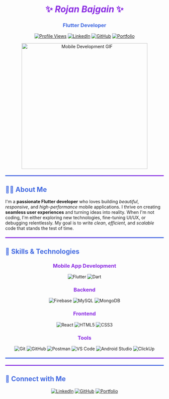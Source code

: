 <div align="center">
  
# <span style="color:#8A2BE2">✨ *Rojan Bajgain* ✨</span>

### <span style="color:#4169E1">**Flutter Developer**</span> 

[![Profile Views](https://komarev.com/ghpvc/?username=RojanBajgain&label=Profile%20views&color=6e5494&style=flat-square)](https://github.com/RojanBajgain)
[![LinkedIn](https://img.shields.io/badge/LinkedIn-Connect-blue?style=flat-square&logo=linkedin)](https://www.linkedin.com/in/rojan-bajgain-201b1b26b/)
[![GitHub](https://img.shields.io/badge/GitHub-Profile-181717?style=flat-square&logo=github&logoColor=white)](https://github.com/RojanBajgain)
[![Portfolio](https://img.shields.io/badge/Portfolio-Website-FF7139?style=flat-square&logo=firefox-browser&logoColor=white)](https://rojanbajgain.netlify.app/)


<img align="center" width="400" src="https://media.giphy.com/media/RbDKaczqWovIugyJmW/giphy.gif" alt="Mobile Development GIF" />

</div>

<div style="background: linear-gradient(to right, #4169E1, #8A2BE2); height: 3px; margin: 20px 0;"></div>

## <span style="color:#4169E1">👨‍💻 **About Me**</span>

I'm a **passionate Flutter developer** who loves building *beautiful*, *responsive*, and *high-performance* mobile applications. I thrive on creating **seamless user experiences** and turning ideas into reality. When I'm not coding, I'm either exploring new technologies, fine-tuning UI/UX, or debugging relentlessly. My goal is to write *clean*, *efficient*, and *scalable* code that stands the test of time.

<div style="background: linear-gradient(to right, #8A2BE2, #4169E1); height: 3px; margin: 20px 0;"></div>

## <span style="color:#4169E1">🚀 **Skills & Technologies**</span>

<div align="center">

### <span style="color:#8A2BE2">**Mobile App Development**</span>
![Flutter](https://img.shields.io/badge/Flutter-02569B?style=for-the-badge&logo=flutter&logoColor=white)
![Dart](https://img.shields.io/badge/Dart-0175C2?style=for-the-badge&logo=dart&logoColor=white)

### <span style="color:#8A2BE2">**Backend**</span>
![Firebase](https://img.shields.io/badge/Firebase-FFCA28?style=for-the-badge&logo=firebase&logoColor=black)
![MySQL](https://img.shields.io/badge/MySQL-4479A1?style=for-the-badge&logo=mysql&logoColor=white)
![MongoDB](https://img.shields.io/badge/MongoDB-47A248?style=for-the-badge&logo=mongodb&logoColor=white)

### <span style="color:#8A2BE2">**Frontend**</span>
![React](https://img.shields.io/badge/React-61DAFB?style=for-the-badge&logo=react&logoColor=black)
![HTML5](https://img.shields.io/badge/HTML5-E34F26?style=for-the-badge&logo=html5&logoColor=white)
![CSS3](https://img.shields.io/badge/CSS3-1572B6?style=for-the-badge&logo=css3&logoColor=white)

### <span style="color:#8A2BE2">**Tools**</span>
![Git](https://img.shields.io/badge/Git-F05032?style=for-the-badge&logo=git&logoColor=white)
![GitHub](https://img.shields.io/badge/GitHub-181717?style=for-the-badge&logo=github&logoColor=white)
![Postman](https://img.shields.io/badge/Postman-FF6C37?style=for-the-badge&logo=postman&logoColor=white)
![VS Code](https://img.shields.io/badge/VS_Code-007ACC?style=for-the-badge&logo=visual-studio-code&logoColor=white)
![Android Studio](https://img.shields.io/badge/Android%20Studio-3DDC84?style=for-the-badge&logo=android-studio&logoColor=white)
![ClickUp](https://img.shields.io/badge/ClickUp-7B68EE?style=for-the-badge&logo=clickup&logoColor=white)

</div>


<div style="background: linear-gradient(to right, #4169E1, #8A2BE2); height: 3px; margin: 20px 0;"></div>

<div style="background: linear-gradient(to right, #8A2BE2, #4169E1); height: 3px; margin: 20px 0;"></div>

## <span style="color:#4169E1">🔗 **Connect with Me**</span>

<div align="center">
  
[![LinkedIn](https://img.shields.io/badge/LinkedIn-%230077B5.svg?style=for-the-badge&logo=linkedin&logoColor=white)](https://www.linkedin.com/in/rojan-bajgain-201b1b26b/)
[![GitHub](https://img.shields.io/badge/GitHub-%23121011.svg?style=for-the-badge&logo=github&logoColor=white)](https://github.com/RojanBajgain)
[![Portfolio](https://img.shields.io/badge/Portfolio-%23FF7139.svg?style=for-the-badge&logo=firefox-browser&logoColor=white)](https://rojanbajgain.netlify.app/)

</div>
